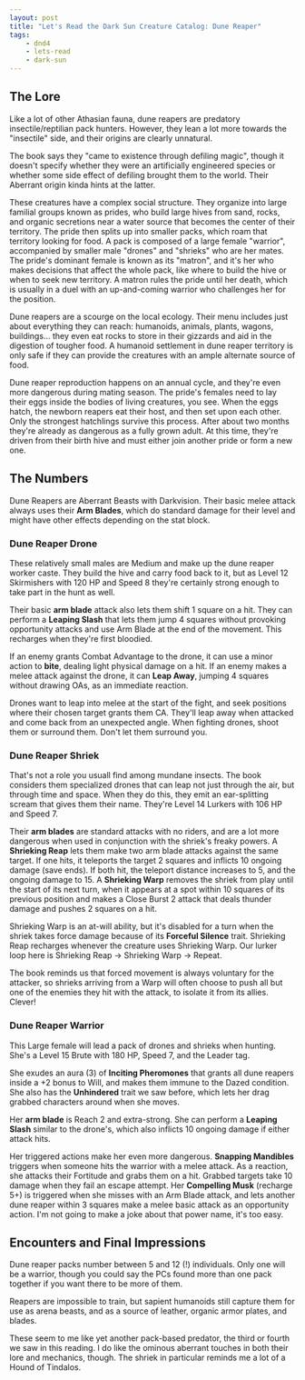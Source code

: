 ```yaml
---
layout: post
title: "Let's Read the Dark Sun Creature Catalog: Dune Reaper"
tags:
    - dnd4
    - lets-read
    - dark-sun
---
```



## The Lore

Like a lot of other Athasian fauna, dune reapers are predatory
insectile/reptilian pack hunters. However, they lean a lot more towards the
"insectile" side, and their origins are clearly unnatural.

The book says they "came to existence through defiling magic", though it doesn't
specify whether they were an artificially engineered species or whether some
side effect of defiling brought them to the world. Their Aberrant origin kinda
hints at the latter.

These creatures have a complex social structure. They organize into large
familial groups known as prides, who build large hives from sand, rocks, and
organic secretions near a water source that becomes the center of their
territory. The pride then splits up into smaller packs, which roam that
territory looking for food. A pack is composed of a large female "warrior",
accompanied by smaller male "drones" and "shrieks" who are her mates. The
pride's dominant female is known as its "matron", and it's her who makes
decisions that affect the whole pack, like where to build the hive or when to
seek new territory. A matron rules the pride until her death, which is usually
in a duel with an up-and-coming warrior who challenges her for the position.

Dune reapers are a scourge on the local ecology. Their menu includes just about
everything they can reach: humanoids, animals, plants, wagons, buildings... they
even eat rocks to store in their gizzards and aid in the digestion of tougher
food. A humanoid settlement in dune reaper territory is only safe if they can
provide the creatures with an ample alternate source of food.

Dune reaper reproduction happens on an annual cycle, and they're even more
dangerous during mating season. The pride's females need to lay their eggs
inside the bodies of living creatures, you see. When the eggs hatch, the newborn
reapers eat their host, and then set upon each other. Only the strongest
hatchlings survive this process. After about two months they're already as
dangerous as a fully grown adult. At this time, they're driven from their birth
hive and must either join another pride or form a new one.

## The Numbers

Dune Reapers are Aberrant Beasts with Darkvision. Their basic melee attack
always uses their **Arm Blades**, which do standard damage for their level and
might have other effects depending on the stat block.

### Dune Reaper Drone

These relatively small males are Medium and make up the dune reaper worker
caste. They build the hive and carry food back to it, but as Level 12
Skirmishers with 120 HP and Speed 8 they're certainly strong enough to take part
in the hunt as well.

Their basic **arm blade** attack also lets them shift 1 square on a hit. They
can perform a **Leaping Slash** that lets them jump 4 squares without provoking
opportunity attacks and use Arm Blade at the end of the movement. This recharges
when they're first bloodied.

If an enemy grants Combat Advantage to the drone, it can use a minor action to
**bite**, dealing light physical damage on a hit. If an enemy makes a melee
attack against the drone, it can **Leap Away**, jumping 4 squares without
drawing OAs, as an immediate reaction.

Drones want to leap into melee at the start of the fight, and seek positions
where their chosen target grants them CA. They'll leap away when attacked and
come back from an unexpected angle. When fighting drones, shoot them or surround
them. Don't let them surround you.

### Dune Reaper Shriek

That's not a role you usuall find among mundane insects. The book considers them
specialized drones that can leap not just through the air, but through time and
space. When they do this, they emit an ear-splitting scream that gives them
their name. They're Level 14 Lurkers with 106 HP and Speed 7.

Their **arm blades** are standard attacks with no riders, and are a lot more
dangerous when used in conjunction with the shriek's freaky powers. A
**Shrieking Reap** lets them make two arm blade attacks against the same
target. If one hits, it teleports the target 2 squares and inflicts 10 ongoing
damage (save ends). If both hit, the teleport distance increases to 5, and the
ongoing damage to 15. A **Shrieking Warp** removes the shriek from play until
the start of its next turn, when it appears at a spot within 10 squares of its
previous position and makes a Close Burst 2 attack that deals thunder damage and
pushes 2 squares on a hit.

Shrieking Warp is an at-will ability, but it's disabled for a turn when the
shriek takes force damage because of its **Forceful Silence** trait. Shrieking
Reap recharges whenever the creature uses Shrieking Warp. Our lurker loop here
is Shrieking Reap -> Shrieking Warp -> Repeat.

The book reminds us that forced movement is always voluntary for the attacker,
so shrieks arriving from a Warp will often choose to push all but one of the
enemies they hit with the attack, to isolate it from its allies. Clever!

### Dune Reaper Warrior

This Large female will lead a pack of drones and shrieks when hunting. She's a
Level 15 Brute with 180 HP, Speed 7, and the Leader tag.

She exudes an aura (3) of **Inciting Pheromones** that grants all dune reapers
inside a +2 bonus to Will, and makes them immune to the Dazed condition. She
also has the **Unhindered** trait we saw before, which lets her drag grabbed
characters around when she moves.

Her **arm blade** is Reach 2 and extra-strong. She can perform a **Leaping
Slash** similar to the drone's, which also inflicts 10 ongoing damage if either
attack hits.

Her triggered actions make her even more dangerous. **Snapping Mandibles**
triggers when someone hits the warrior with a melee attack. As a reaction, she
attacks their Fortitude and grabs them on a hit. Grabbed targets take 10 damage
when they fail an escape attempt. Her **Compelling Musk** (recharge 5+) is
triggered when she misses with an Arm Blade attack, and lets another dune reaper
within 3 squares make a melee basic attack as an opportunity action. I'm not
going to make a joke about that power name, it's too easy.

## Encounters and Final Impressions

Dune reaper packs number between 5 and 12 (!) individuals. Only one will be a
warrior, though you could say the PCs found more than one pack together if you
want there to be more of them.

Reapers are impossible to train, but sapient humanoids still capture them for
use as arena beasts, and as a source of leather, organic armor plates, and
blades.

These seem to me like yet another pack-based predator, the third or fourth we
saw in this reading. I do like the ominous aberrant touches in both their lore
and mechanics, though. The shriek in particular reminds me a lot of a Hound of
Tindalos.
